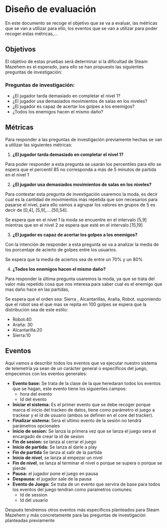 # Diseño de evaluación
En este documento se recoge el objetivo que se va a evaluar, las métricas que se van a utilizar para ello, los eventos que se van a utilizar para poder recoger estas métricas,...

## Objetivos
El objetivo de estas pruebas será determinar si la dificultad de Steam Mazehem es el esperado, para ello se han propuesto las siguientes preguntas de investigación:
### Preguntas de investigación:

* ¿El jugador tarda demasiado en completar el nivel 1? 
* ¿El jugador usa demasiados movimientos de salas en los niveles? 
* ¿El jugador es capaz de acertar los golpes a los enemigos?
* ¿Todos los enemigos hacen el mismo daño?

## Métricas
Para responder a las preguntas de investigación previamente hechas se van a utilizar las siguientes métricas:
1. **¿El jugador tarda demasiado en completar el nivel 1?**

Para poder responder a esta pregunta se usarán los percentiles para ello se espera que el percentil 85 no corresponda a más de 5 minutos de partida en el nivel 1

2. **¿El jugador usa demasiados movimientos de salas en los niveles?**

Para contestar esta pregunta de investigación usaremos la moda, es decir cual es la cantidad de movimientos más repetida que son necesarios para pasarse el nivel, para ello vamos a agrupar los valores en grupos de 5 es decir de [0,4], [5,9],....[50,54].

Se espera que en el nivel 1 la moda se encuentre en el intervalo [5,9] mientras que en el nivel 2 se espera que esté en el intervalo [15,19]

3. **¿El jugador es capaz de acertar los golpes a los enemigos?**

Con la intención de responder a esta pregunta se va a analizar la media de los porcentaje de acierto de golpes entre los usuarios.

Se espera que la media de aciertos sea de entre un 70% y un 80%

4. **¿Todos los enemigos hacen el mismo daño?**

Para responder la última pregunta usaremos la moda, ya que se trata del valor más repetido cosa que nos interesa para saber cual es el enemigo que mas daño hace en las partidas,

Se espera que el orden sea:
Sierra , Alcantarillas, Araña, Robot. suponiendo que el robot sea el que mas se repita en 100 golpes se espera que la distribución sea de este estilo:
* Robot:40
* Araña: 30
* Alcantarilla:20
* Sierra:10 
## Eventos
Aqui vamos a describir todos los eventos que va ejecutar nuestro sistema de telemetría ya sean de un carácter general o específicos del juego, empecemos con los eventos generales:
* **Evento base:** Se trata de la clase de la que heredaran todos los eventos que se hagan, este evento tiene los siguientes campos:
	- hora del evento
	- Id del evento
* **Iniciar el sistema:** Es el primer evento que se debe recoger porque marca el inicio del trackeo de datos, tiene como parámetro el juego a trackear y el id de usuario (ambos se definen en el core del tracker).
* **Finalizar sistema:** Sera el ultimo evento de la sesión no tendrá parámetros opcionales
* **Inicio de sesion:** Se lanza la primera vez que se lanza el juego sera el encargado de crear la id de sesion
* **Fin de sesion:** se lanza al cerrar el juego
* **Inicio de partida:** Se lanza al darle a play
* **Fin de partida** Se lanza al salir de la partida
* **Inicio de nivel**, se lanza al empezar un nivel
* **Fin de nivel**, se lanza al terminar el nivel o porque se supera o porque se pierde
* **Pausa:** el jugador pone el juego en pausa
* **Despausa:** el jugador sale de la pausa
* **Evento de Juego:** Se trata de un evento que servira de base para todos los eventos del juego tendran como parametros comunes:
	- Id de session
	- Id del usuario

	
Después tendremos otros eventos más específicos planteados para Steam Mazehem y más concretamente para las preguntas de investigación planteadas previamente
